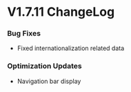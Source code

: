 # V1.7.11 ChangeLog

### Bug Fixes
* Fixed internationalization related data

### Optimization Updates
* Navigation bar display
